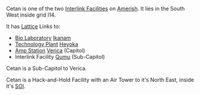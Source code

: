 Cetan is one of the two [Interlink Facilities](../locations/Interlink.md) on
[Amerish](../locations/Amerish.md). It lies in the South West inside grid I14.

It has [Lattice](../terminology/Lattice.md) Links to:

- [Bio Laboratory](../locations/Bio_Laboratory.md) [Ikanam](Ikanam.md)
- [Technology Plant](../locations/Technology_Plant.md) [Heyoka](Heyoka.md)
- [Amp Station](../locations/Amp_Station.md) [Verica](Verica.md) (Capitol)
- Interlink Facility [Qumu](Qumu.md) (Sub-Capitol)

Cetan is a Sub-Capitol to Verica.

Cetan is a Hack-and-Hold Facility with an Air Tower to it's North East, inside
it's [SOI](../locations/Sphere_of_Influence.md).

<!--[Category:Facilities](Category:Facilities.md)-->
